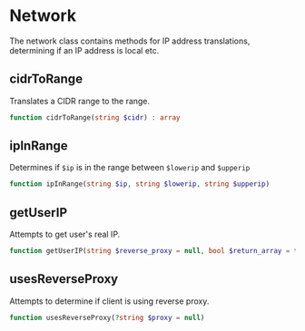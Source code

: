 # Network
The network class contains methods for IP address translations, determining if an IP address is local etc.

## cidrToRange
Translates a CIDR range to the range.
```php
function cidrToRange(string $cidr) : array
```

## ipInRange
Determines if `$ip` is in the range between `$lowerip` and `$upperip`
```php
function ipInRange(string $ip, string $lowerip, string $upperip)
```

## getUserIP
Attempts to get user's real IP.
```php
function getUserIP(string $reverse_proxy = null, bool $return_array = false, bool $die_if_empty = false)
```

## usesReverseProxy
Attempts to determine if client is using reverse proxy.
```php
function usesReverseProxy(?string $proxy = null)
```